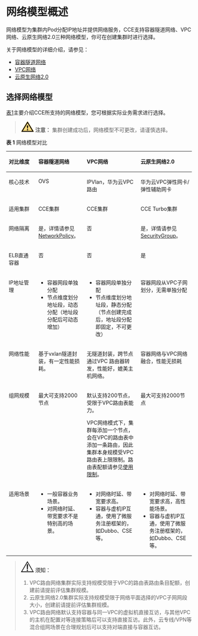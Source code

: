 # 网络模型概述<a name="cce_01_0281"></a>

网络模型为集群内Pod分配IP地址并提供网络服务，CCE支持容器隧道网络、VPC网络、云原生网络2.0三种网络模型，你可在创建集群时进行选择。

关于网络模型的详细介绍，请参见：

-   [容器隧道网络](容器隧道网络.md)
-   [VPC网络](VPC网络.md)
-   [云原生网络2.0](云原生网络2-0.md)

## 选择网络模型<a name="section15922428693"></a>

[表1](#zh-cn_topic_0146398798_table715802210336)主要介绍CCE所支持的网络模型，您可根据实际业务需求进行选择。

>![](public_sys-resources/icon-caution.gif) **注意：** 
>集群创建成功后，网络模型不可更改，请谨慎选择。

**表 1**  网络模型对比

<a name="zh-cn_topic_0146398798_table715802210336"></a>
<table><thead align="left"><tr id="zh-cn_topic_0146398798_row015822213316"><th class="cellrowborder" valign="top" width="15.951595159515952%" id="mcps1.2.5.1.1"><p id="zh-cn_topic_0146398798_p1715813225335"><a name="zh-cn_topic_0146398798_p1715813225335"></a><a name="zh-cn_topic_0146398798_p1715813225335"></a><strong id="zh-cn_topic_0146398798_b18239648143919"><a name="zh-cn_topic_0146398798_b18239648143919"></a><a name="zh-cn_topic_0146398798_b18239648143919"></a>对比维度</strong></p>
</th>
<th class="cellrowborder" valign="top" width="26.082608260826078%" id="mcps1.2.5.1.2"><p id="zh-cn_topic_0146398798_p1015919220339"><a name="zh-cn_topic_0146398798_p1015919220339"></a><a name="zh-cn_topic_0146398798_p1015919220339"></a><strong id="zh-cn_topic_0146398798_b129018364392"><a name="zh-cn_topic_0146398798_b129018364392"></a><a name="zh-cn_topic_0146398798_b129018364392"></a>容器隧道网络</strong></p>
</th>
<th class="cellrowborder" valign="top" width="29.022902290229023%" id="mcps1.2.5.1.3"><p id="zh-cn_topic_0146398798_p5158192253312"><a name="zh-cn_topic_0146398798_p5158192253312"></a><a name="zh-cn_topic_0146398798_p5158192253312"></a><strong id="zh-cn_topic_0146398798_b12902173623916"><a name="zh-cn_topic_0146398798_b12902173623916"></a><a name="zh-cn_topic_0146398798_b12902173623916"></a>VPC网络</strong></p>
</th>
<th class="cellrowborder" valign="top" width="28.942894289428946%" id="mcps1.2.5.1.4"><p id="zh-cn_topic_0146398798_p13620427132519"><a name="zh-cn_topic_0146398798_p13620427132519"></a><a name="zh-cn_topic_0146398798_p13620427132519"></a><strong id="b118445931714"><a name="b118445931714"></a><a name="b118445931714"></a>云原生网络2.0</strong></p>
</th>
</tr>
</thead>
<tbody><tr id="zh-cn_topic_0146398798_row3364165414382"><td class="cellrowborder" valign="top" width="15.951595159515952%" headers="mcps1.2.5.1.1 "><p id="zh-cn_topic_0146398798_p7365105418387"><a name="zh-cn_topic_0146398798_p7365105418387"></a><a name="zh-cn_topic_0146398798_p7365105418387"></a>核心技术</p>
</td>
<td class="cellrowborder" valign="top" width="26.082608260826078%" headers="mcps1.2.5.1.2 "><p id="zh-cn_topic_0146398798_p205912419393"><a name="zh-cn_topic_0146398798_p205912419393"></a><a name="zh-cn_topic_0146398798_p205912419393"></a>OVS</p>
</td>
<td class="cellrowborder" valign="top" width="29.022902290229023%" headers="mcps1.2.5.1.3 "><p id="zh-cn_topic_0146398798_p1759117483919"><a name="zh-cn_topic_0146398798_p1759117483919"></a><a name="zh-cn_topic_0146398798_p1759117483919"></a>IPVlan，华为云VPC路由</p>
</td>
<td class="cellrowborder" valign="top" width="28.942894289428946%" headers="mcps1.2.5.1.4 "><p id="zh-cn_topic_0146398798_p962082712256"><a name="zh-cn_topic_0146398798_p962082712256"></a><a name="zh-cn_topic_0146398798_p962082712256"></a>华为云VPC弹性网卡/弹性辅助网卡</p>
</td>
</tr>
<tr id="zh-cn_topic_0146398798_row9184022123919"><td class="cellrowborder" valign="top" width="15.951595159515952%" headers="mcps1.2.5.1.1 "><p id="zh-cn_topic_0146398798_p939214336391"><a name="zh-cn_topic_0146398798_p939214336391"></a><a name="zh-cn_topic_0146398798_p939214336391"></a>适用集群</p>
</td>
<td class="cellrowborder" valign="top" width="26.082608260826078%" headers="mcps1.2.5.1.2 "><p id="zh-cn_topic_0146398798_p183921533143919"><a name="zh-cn_topic_0146398798_p183921533143919"></a><a name="zh-cn_topic_0146398798_p183921533143919"></a>CCE集群</p>
</td>
<td class="cellrowborder" valign="top" width="29.022902290229023%" headers="mcps1.2.5.1.3 "><p id="zh-cn_topic_0146398798_p139214338397"><a name="zh-cn_topic_0146398798_p139214338397"></a><a name="zh-cn_topic_0146398798_p139214338397"></a>CCE集群</p>
</td>
<td class="cellrowborder" valign="top" width="28.942894289428946%" headers="mcps1.2.5.1.4 "><p id="zh-cn_topic_0146398798_p7914115121510"><a name="zh-cn_topic_0146398798_p7914115121510"></a><a name="zh-cn_topic_0146398798_p7914115121510"></a>CCE Turbo集群</p>
</td>
</tr>
<tr id="zh-cn_topic_0146398798_row18748936104718"><td class="cellrowborder" valign="top" width="15.951595159515952%" headers="mcps1.2.5.1.1 "><p id="zh-cn_topic_0146398798_p104711451154714"><a name="zh-cn_topic_0146398798_p104711451154714"></a><a name="zh-cn_topic_0146398798_p104711451154714"></a>网络隔离</p>
</td>
<td class="cellrowborder" valign="top" width="26.082608260826078%" headers="mcps1.2.5.1.2 "><p id="zh-cn_topic_0146398798_p20471351124715"><a name="zh-cn_topic_0146398798_p20471351124715"></a><a name="zh-cn_topic_0146398798_p20471351124715"></a>是，详情请参见<a href="NetworkPolicy.md">NetworkPolicy</a>。</p>
</td>
<td class="cellrowborder" valign="top" width="29.022902290229023%" headers="mcps1.2.5.1.3 "><p id="zh-cn_topic_0146398798_p1047145111471"><a name="zh-cn_topic_0146398798_p1047145111471"></a><a name="zh-cn_topic_0146398798_p1047145111471"></a>否</p>
</td>
<td class="cellrowborder" valign="top" width="28.942894289428946%" headers="mcps1.2.5.1.4 "><p id="zh-cn_topic_0146398798_p3620162742516"><a name="zh-cn_topic_0146398798_p3620162742516"></a><a name="zh-cn_topic_0146398798_p3620162742516"></a>是，详情请参见<a href="SecurityGroup.md">SecurityGroup</a>。</p>
</td>
</tr>
<tr id="row18486205482917"><td class="cellrowborder" valign="top" width="15.951595159515952%" headers="mcps1.2.5.1.1 "><p id="p148617549296"><a name="p148617549296"></a><a name="p148617549296"></a>ELB直通容器</p>
</td>
<td class="cellrowborder" valign="top" width="26.082608260826078%" headers="mcps1.2.5.1.2 "><p id="p154861548296"><a name="p154861548296"></a><a name="p154861548296"></a>否</p>
</td>
<td class="cellrowborder" valign="top" width="29.022902290229023%" headers="mcps1.2.5.1.3 "><p id="p548615422910"><a name="p548615422910"></a><a name="p548615422910"></a>否</p>
</td>
<td class="cellrowborder" valign="top" width="28.942894289428946%" headers="mcps1.2.5.1.4 "><p id="p9486354162919"><a name="p9486354162919"></a><a name="p9486354162919"></a>是</p>
</td>
</tr>
<tr id="zh-cn_topic_0146398798_row96181615010"><td class="cellrowborder" valign="top" width="15.951595159515952%" headers="mcps1.2.5.1.1 "><p id="zh-cn_topic_0146398798_p1726882465017"><a name="zh-cn_topic_0146398798_p1726882465017"></a><a name="zh-cn_topic_0146398798_p1726882465017"></a>IP地址管理</p>
</td>
<td class="cellrowborder" valign="top" width="26.082608260826078%" headers="mcps1.2.5.1.2 "><a name="ul17644143754410"></a><a name="ul17644143754410"></a><ul id="ul17644143754410"><li>容器网段单独分配</li><li>节点维度划分地址段，动态分配（地址段分配后可动态增加）</li></ul>
</td>
<td class="cellrowborder" valign="top" width="29.022902290229023%" headers="mcps1.2.5.1.3 "><a name="zh-cn_topic_0146398798_ul1259224495118"></a><a name="zh-cn_topic_0146398798_ul1259224495118"></a><ul id="zh-cn_topic_0146398798_ul1259224495118"><li>容器网段单独分配</li><li>节点维度划分地址段，静态分配（节点创建完成后，地址段分配即固定，不可更改）</li></ul>
</td>
<td class="cellrowborder" valign="top" width="28.942894289428946%" headers="mcps1.2.5.1.4 "><p id="p8694554174616"><a name="p8694554174616"></a><a name="p8694554174616"></a>容器网段从VPC子网划分，无需单独分配</p>
</td>
</tr>
<tr id="zh-cn_topic_0146398798_row1661816105018"><td class="cellrowborder" valign="top" width="15.951595159515952%" headers="mcps1.2.5.1.1 "><p id="zh-cn_topic_0146398798_p10269102415509"><a name="zh-cn_topic_0146398798_p10269102415509"></a><a name="zh-cn_topic_0146398798_p10269102415509"></a>网络性能</p>
</td>
<td class="cellrowborder" valign="top" width="26.082608260826078%" headers="mcps1.2.5.1.2 "><p id="zh-cn_topic_0146398798_p526982419507"><a name="zh-cn_topic_0146398798_p526982419507"></a><a name="zh-cn_topic_0146398798_p526982419507"></a>基于vxlan隧道封装，有一定性能损耗。</p>
</td>
<td class="cellrowborder" valign="top" width="29.022902290229023%" headers="mcps1.2.5.1.3 "><p id="p435133734112"><a name="p435133734112"></a><a name="p435133734112"></a>无隧道封装，跨节点通过VPC 路由器转发，性能好，媲美主机网络。</p>
</td>
<td class="cellrowborder" valign="top" width="28.942894289428946%" headers="mcps1.2.5.1.4 "><p id="p12150124903913"><a name="p12150124903913"></a><a name="p12150124903913"></a>容器网络与VPC网络融合，性能无损耗</p>
</td>
</tr>
<tr id="zh-cn_topic_0146398798_row262191685013"><td class="cellrowborder" valign="top" width="15.951595159515952%" headers="mcps1.2.5.1.1 "><p id="zh-cn_topic_0146398798_p142691524115014"><a name="zh-cn_topic_0146398798_p142691524115014"></a><a name="zh-cn_topic_0146398798_p142691524115014"></a>组网规模</p>
</td>
<td class="cellrowborder" valign="top" width="26.082608260826078%" headers="mcps1.2.5.1.2 "><p id="zh-cn_topic_0146398798_p72692024105016"><a name="zh-cn_topic_0146398798_p72692024105016"></a><a name="zh-cn_topic_0146398798_p72692024105016"></a>最大可支持2000节点</p>
</td>
<td class="cellrowborder" valign="top" width="29.022902290229023%" headers="mcps1.2.5.1.3 "><p id="p325918116114"><a name="p325918116114"></a><a name="p325918116114"></a>默认支持200节点，受限于VPC路由表能力。</p>
<p id="p16950177175711"><a name="p16950177175711"></a><a name="p16950177175711"></a>VPC网络模式下，集群每添加一个节点，会在VPC的路由表中添加一条路由，因此集群本身规模受VPC路由表上限限制。路由表配额请参见<a href="https://support.huaweicloud.com/productdesc-vpc/overview_0003.html" target="_blank" rel="noopener noreferrer">使用限制</a>。</p>
</td>
<td class="cellrowborder" valign="top" width="28.942894289428946%" headers="mcps1.2.5.1.4 "><p id="p107101541132219"><a name="p107101541132219"></a><a name="p107101541132219"></a>最大可支持2000节点</p>
</td>
</tr>
<tr id="zh-cn_topic_0146398798_row14400144693816"><td class="cellrowborder" valign="top" width="15.951595159515952%" headers="mcps1.2.5.1.1 "><p id="zh-cn_topic_0146398798_p1926972465013"><a name="zh-cn_topic_0146398798_p1926972465013"></a><a name="zh-cn_topic_0146398798_p1926972465013"></a>适用场景</p>
</td>
<td class="cellrowborder" valign="top" width="26.082608260826078%" headers="mcps1.2.5.1.2 "><a name="zh-cn_topic_0146398798_ul619513457509"></a><a name="zh-cn_topic_0146398798_ul619513457509"></a><ul id="zh-cn_topic_0146398798_ul619513457509"><li>一般容器业务场景。</li><li>对网络时延、带宽要求不是特别高的场景。</li></ul>
</td>
<td class="cellrowborder" valign="top" width="29.022902290229023%" headers="mcps1.2.5.1.3 "><a name="zh-cn_topic_0146398798_ul1659212532511"></a><a name="zh-cn_topic_0146398798_ul1659212532511"></a><ul id="zh-cn_topic_0146398798_ul1659212532511"><li>对网络时延、带宽要求高。</li><li>容器与虚机IP互通，使用了微服务注册框架的，如Dubbo、CSE等。</li></ul>
</td>
<td class="cellrowborder" valign="top" width="28.942894289428946%" headers="mcps1.2.5.1.4 "><a name="zh-cn_topic_0146398798_ul10867019880"></a><a name="zh-cn_topic_0146398798_ul10867019880"></a><ul id="zh-cn_topic_0146398798_ul10867019880"><li>对网络时延、带宽要求高，高性能场景。</li><li>容器与虚机IP互通，使用了微服务注册框架的，如Dubbo、CSE等。</li></ul>
</td>
</tr>
</tbody>
</table>

>![](public_sys-resources/icon-notice.gif) **须知：** 
>1.  VPC路由网络集群实际支持规模受限于VPC的路由表路由条目配额，创建前请提前评估集群规模。
>2.  云原生网络2.0集群实际支持规模受限于网络平面选择的VPC子网网段大小，创建前请提前评估集群规模。
>3.  VPC路由网络默认支持容器与同一VPC的虚拟机直接互访，与其他VPC的主机在配置对等连接策略后可以支持直接互访。此外，云专线/VPN等混合组网场景在合理规划后可以支持对端直接与容器互访。

